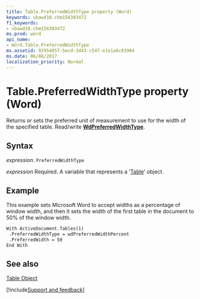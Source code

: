 ```yaml
---
title: Table.PreferredWidthType property (Word)
keywords: vbawd10.chm156303472
f1_keywords:
- vbawd10.chm156303472
ms.prod: word
api_name:
- Word.Table.PreferredWidthType
ms.assetid: 92954057-5ecd-3d43-c547-e1e1a6c83904
ms.date: 06/08/2017
localization_priority: Normal
---
```



# Table.PreferredWidthType property (Word)

Returns or sets the preferred unit of measurement to use for the width of the specified table. Read/write  **[WdPreferredWidthType](Word.WdPreferredWidthType.md)**.


## Syntax

_expression_. `PreferredWidthType`

_expression_ Required. A variable that represents a '[Table](Word.Table.md)' object.


## Example

This example sets Microsoft Word to accept widths as a percentage of window width, and then it sets the width of the first table in the document to 50% of the window width.


```vb
With ActiveDocument.Tables(1) 
 .PreferredWidthType = wdPreferredWidthPercent 
 .PreferredWidth = 50 
End With
```


## See also


[Table Object](Word.Table.md)

[!include[Support and feedback](~/includes/feedback-boilerplate.md)]